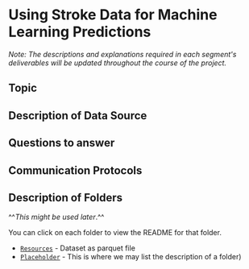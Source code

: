 # Using Stroke Data for Machine Learning Predictions

*Note: The descriptions and explanations required in each segment's deliverables will be updated throughout the course of the project.*

## Topic

## Description of Data Source


## Questions to answer

## Communication Protocols

## Description of Folders
^^*This might be used later*.^^

You can click on each folder to view the README for that folder.

* [`Resources`](/Resources) - Dataset as parquet file
* [`Placeholder`](/Placeholder) - This is where we may list the description of a folder)